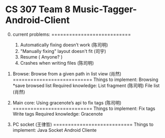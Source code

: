 CS 307
Team 8
Music-Tagger-Android-Client
===========================

0. current problems:
===========================
	1. Automatically fixing doesn’t work (陈司明)
	2. "Manually fixing" layout doesn't fit (司宇)
	3. Resume ( Anyone? )
	4. Crashes when writing files (陈司明)

1. Browse:  Browse from a given path in list view (肖然)
===========================
	Things to implement:
		Browsing
		*save browsed list
	Required knowledge:
		List fragment (陈司明)
		File list (肖然)

2. Main core: Using gracenote’s api to fix tags (陈司明)
===========================
	Things to implement:
		Fix tags
		Write tags
	Required knowledge:
		Gracenote

3. PC socket (王律哲)
===========================
	Things to implement:
		Java Socket
		Android Cliente

